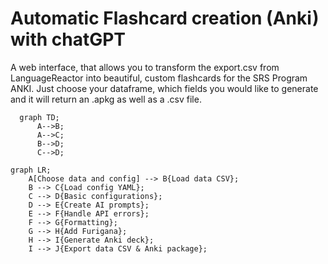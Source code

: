 # Automatic Flashcard creation (Anki) with chatGPT

A web interface, that allows you to transform the export.csv from LanguageReactor into beautiful, custom flashcards for the SRS Program ANKI. 
Just choose your dataframe, which fields you would like to generate and it will return an .apkg as well as a .csv file.

```mermaid
  graph TD;
      A-->B;
      A-->C;
      B-->D;
      C-->D;
```

```mermaid
graph LR;
    A[Choose data and config] --> B{Load data CSV};
    B --> C{Load config YAML};
    C --> D{Basic configurations};
    D --> E{Create AI prompts};
    E --> F{Handle API errors};
    F --> G{Formatting};
    G --> H{Add Furigana};
    H --> I{Generate Anki deck};
    I --> J{Export data CSV & Anki package};
```



